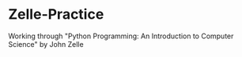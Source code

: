 # Zelle-Practice
Working through "Python Programming: An Introduction to Computer Science" by John Zelle
